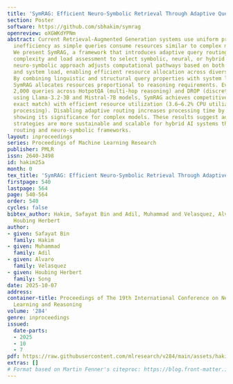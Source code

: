 ```yaml
---
title: 'SymRAG: Efficient Neuro-Symbolic Retrieval Through Adaptive Query Routing'
section: Poster
software: https://github.com/sbhakim/symrag
openreview: oXGWKdYPNm
abstract: Current Retrieval-Augmented Generation systems use uniform processing, causing
  inefficiency as simple queries consume resources similar to complex multi-hop tasks.
  We present SymRAG, a framework that introduces adaptive query routing via real-time
  complexity and load assessment to select symbolic, neural, or hybrid pathways. SymRAG’s
  neuro-symbolic approach adjusts computational pathways based on both query characteristics
  and system load, enabling efficient resource allocation across diverse query types.
  By combining linguistic and structural query properties with system load metrics,
  SymRAG allocates resources proportional to reasoning requirements. Evaluated on
  2,000 queries across HotpotQA (multi-hop reasoning) and DROP (discrete reasoning)
  using Llama-3.2-3B and Mistral-7B models, SymRAG achieves competitive accuracy (97.6–100.0%
  exact match) with efficient resource utilization (3.6–6.2% CPU utilization, 0.985–3.165s
  processing). Disabling adaptive routing increases processing time by 169–1151%,
  showing its significance for complex models. These results suggest adaptive computation
  strategies are more sustainable and scalable for hybrid AI systems that use dynamic
  routing and neuro-symbolic frameworks.
layout: inproceedings
series: Proceedings of Machine Learning Research
publisher: PMLR
issn: 2640-3498
id: hakim25a
month: 0
tex_title: 'SymRAG: Efficient Neuro-Symbolic Retrieval Through Adaptive Query Routing'
firstpage: 540
lastpage: 564
page: 540-564
order: 540
cycles: false
bibtex_author: Hakim, Safayat Bin and Adil, Muhammad and Velasquez, Alvaro and Song,
  Houbing Herbert
author:
- given: Safayat Bin
  family: Hakim
- given: Muhammad
  family: Adil
- given: Alvaro
  family: Velasquez
- given: Houbing Herbert
  family: Song
date: 2025-10-07
address:
container-title: Proceedings of The 19th International Conference on Neurosymbolic
  Learning and Reasoning
volume: '284'
genre: inproceedings
issued:
  date-parts:
  - 2025
  - 10
  - 7
pdf: https://raw.githubusercontent.com/mlresearch/v284/main/assets/hakim25a/hakim25a.pdf
extras: []
# Format based on Martin Fenner's citeproc: https://blog.front-matter.io/posts/citeproc-yaml-for-bibliographies/
---
```

